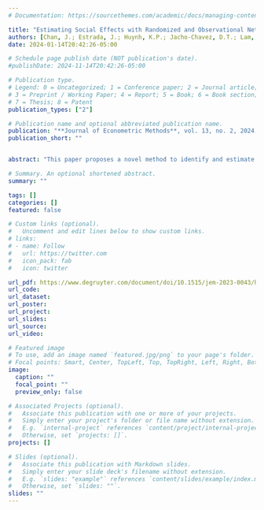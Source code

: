 ```yaml
---
# Documentation: https://sourcethemes.com/academic/docs/managing-content/

title: "Estimating Social Effects with Randomized and Observational Network Data"
authors: [Chan, J.; Estrada, J.; Huynh, K.P.; Jacho-Chavez, D.T.; Lam, S.;Sanchez-Aragon, L.]
date: 2024-01-14T20:42:26-05:00

# Schedule page publish date (NOT publication's date).
#publishDate: 2024-11-14T20:42:26-05:00

# Publication type.
# Legend: 0 = Uncategorized; 1 = Conference paper; 2 = Journal article;
# 3 = Preprint / Working Paper; 4 = Report; 5 = Book; 6 = Book section;
# 7 = Thesis; 8 = Patent
publication_types: ["2"]

# Publication name and optional abbreviated publication name.
publication: "**Journal of Econometric Methods**, vol. 13, no. 2, 2024, pp. 205-224"
publication_short: ""


abstract: "This paper proposes a novel method to identify and estimate the parameters of interest in the popular so-called linear-in-means regression model in situations where initial randomization of peers induces the observed network of interest. We argue that initially randomized peers do not generate social effects. However, after randomization, agents can endogenously form relevant connections that can create peer influences.  We introduce a moment condition that aggregates local heterogeneous identifying information for all agents in the population. Assuming psi-dependence in the endogenous network space, a Generalized Method of Moments (GMM) estimator is then proposed that is shown to be consistent, asymptotically normally distributed, and also easy to implement using widely used existing statistical software because of its closed form definition. Monte Carlo exercises confirm the good small-sample performance of the proposed GMM estimator, and an empirical application using data from high-school students in Hong Kong finds strong positive spillover effects of math test scores among study partners in our sample, assuming that their observed seatmates were exogenously assigned by their teachers."

# Summary. An optional shortened abstract.
summary: ""

tags: []
categories: []
featured: false

# Custom links (optional).
#   Uncomment and edit lines below to show custom links.
# links:
# - name: Follow
#   url: https://twitter.com
#   icon_pack: fab
#   icon: twitter

url_pdf: https://www.degruyter.com/document/doi/10.1515/jem-2023-0043/html
url_code:
url_dataset:
url_poster:
url_project:
url_slides:
url_source:
url_video:

# Featured image
# To use, add an image named `featured.jpg/png` to your page's folder. 
# Focal points: Smart, Center, TopLeft, Top, TopRight, Left, Right, BottomLeft, Bottom, BottomRight.
image:
  caption: ""
  focal_point: ""
  preview_only: false

# Associated Projects (optional).
#   Associate this publication with one or more of your projects.
#   Simply enter your project's folder or file name without extension.
#   E.g. `internal-project` references `content/project/internal-project/index.md`.
#   Otherwise, set `projects: []`.
projects: []

# Slides (optional).
#   Associate this publication with Markdown slides.
#   Simply enter your slide deck's filename without extension.
#   E.g. `slides: "example"` references `content/slides/example/index.md`.
#   Otherwise, set `slides: ""`.
slides: ""
---
```

